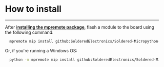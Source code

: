 # How to install

---

After [**installing the mpremote package**](https://docs.micropython.org/en/latest/reference/mpremote.html), flash a module to the board using the following command:

```sh
  mpremote mip install github:SolderedElectronics/Soldered-Micropython-modules/Sensors/BMP180
```
Or, if you're running a Windows OS:

```sh
  python -m mpremote mip install github:SolderedElectronics/Soldered-Micropython-modules/Sensors/BMP180
```